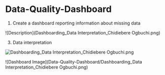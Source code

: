 # Data-Quality-Dashboard

1. Create a dashboard reporting information about missing data
   
![Description](Dashboarding_Data Interpretation_Chidiebere Ogbuchi.png)

3. Data interpretation


![Dashboarding_Data Interpretation_Chidiebere Ogbuchi.png]()


![Dashboard Image](Data-Quality-Dashboard/Dashboarding_Data Interpretation_Chidiebere Ogbuchi.png)
